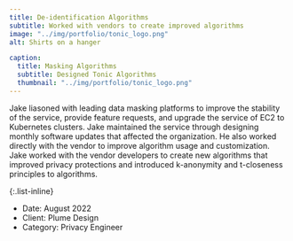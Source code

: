 ```yaml
---
title: De-identification Algorithms
subtitle: Worked with vendors to create improved algorithms
image: "../img/portfolio/tonic_logo.png"
alt: Shirts on a hanger

caption:
  title: Masking Algorithms
  subtitle: Designed Tonic Algorithms
  thumbnail: "../img/portfolio/tonic_logo.png"
---
```


Jake liasoned with leading data masking platforms to improve the stability of the service, provide feature requests, and upgrade the service of EC2 to Kubernetes clusters.  Jake maintained the service through designing monthly software updates that affected the organization.  He also worked directly with the vendor to improve algorithm usage and customization.  Jake worked with the vendor developers to create new algorithms that improved privacy protections and introduced k-anonymity and t-closeness principles to algorithms.

{:.list-inline}

- Date: August 2022
- Client: Plume Design
- Category: Privacy Engineer
